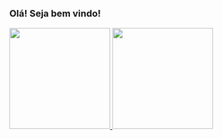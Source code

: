 ### Olá! Seja bem vindo!



<div>
<a href="https://github.com/guilhermeguim">
<img loading="lazy" height="180em" src="https://github-readme-stats.vercel.app/api/top-langs/?username=guilhermeguim&layout=compact&langs_count=7&theme=kacho_ga&show_icons=true"/>
<img loading="lazy" height="180em" src="https://github-readme-stats.vercel.app/api?username=guilhermeguim&show_icons=true&theme=kacho_ga&include_all_commits=true&count_private=true"/>
</div>

<!--
**guilhermeguim/guilhermeguim** is a ✨ _special_ ✨ repository because its `README.md` (this file) appears on your GitHub profile.

Here are some ideas to get you started:

- 🔭 I’m currently working on ...
- 🌱 I’m currently learning ...
- 👯 I’m looking to collaborate on ...
- 🤔 I’m looking for help with ...
- 💬 Ask me about ...
- 📫 How to reach me: ...
- 😄 Pronouns: ...
- ⚡ Fun fact: ...
-->
